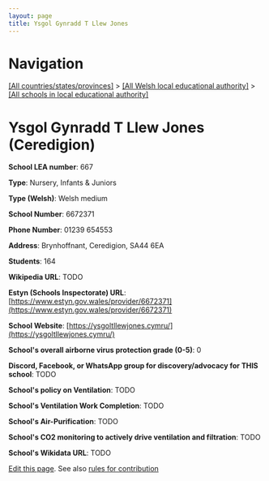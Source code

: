 ```yaml
---
layout: page
title: Ysgol Gynradd T Llew Jones
---
```

# Navigation

[[All countries/states/provinces]](../../..) > [[All Welsh local educational authority]](../..) > [[All schools in local educational authority]](..)

# Ysgol Gynradd T Llew Jones (Ceredigion)

**School LEA number**: 667

**Type**: Nursery, Infants & Juniors

**Type (Welsh)**: Welsh medium

**School Number**: 6672371

**Phone Number**: 01239 654553

**Address**: Brynhoffnant, Ceredigion, SA44 6EA

**Students**: 164

**Wikipedia URL**: TODO

**Estyn (Schools Inspectorate) URL**: [https://www.estyn.gov.wales/provider/6672371](https://www.estyn.gov.wales/provider/6672371)

**School Website**: [https://ysgoltllewjones.cymru/](https://ysgoltllewjones.cymru/)

**School's overall airborne virus protection grade (0-5)**: 0

**Discord, Facebook, or WhatsApp group for discovery/advocacy for THIS school**: TODO

**School's policy on Ventilation**: TODO

**School's Ventilation Work Completion**: TODO

**School's Air-Purification**: TODO

**School's CO2 monitoring to actively drive ventilation and filtration**: TODO

**School's Wikidata URL**: TODO




[Edit this page](https://github.com/ventilate-schools/Wales/edit/prif/./Ceredigion/Ysgol_Gynradd_T_Llew_Jones.md). See also [rules for contribution](../../../contribution-rules/)